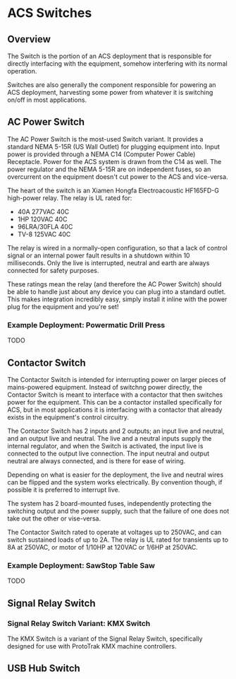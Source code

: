 # ACS Switches

## Overview

The Switch is the portion of an ACS deployment that is responsible for directly interfacing with the equipment, somehow interfering with its normal operation.

Switches are also generally the component responsible for powering an ACS deployment, harvesting some power from whatever it is switching on/off in most applications.

## AC Power Switch

The AC Power Switch is the most-used Switch variant. It provides a standard NEMA 5-15R (US Wall Outlet) for plugging equipment into. Input power is provided through a NEMA C14 (Computer Power Cable) Receptacle. Power for the ACS system is drawn from the C14 as well. The power regulator and the NEMA 5-15R are on independent fuses, so an overcurrent on the equipment doesn't cut power to the ACS and vice-versa. 

The heart of the switch is an Xiamen Hongfa Electroacoustic HF165FD-G high-power relay. The relay is UL rated for:
* 40A 277VAC 40C
* 1HP 120VAC 40C
* 96LRA/30FLA 40C
* TV-8 125VAC 40C

The relay is wired in a normally-open configuration, so that a lack of control signal or an internal power fault results in a shutdown within 10 milliseconds. Only the live is interrupted, neutral and earth are always connected for safety purposes. 

These ratings mean the relay (and therefore the AC Power Switch) should be able to handle just about any device you can plug into a standard outlet. This makes integration incredibly easy, simply install it inline with the power plug for the equipment and you're set!

### Example Deployment: Powermatic Drill Press

TODO

## Contactor Switch

The Contactor Switch is intended for interrupting power on larger pieces of mains-powered equipment. Instead of switchng power directly, the Contactor Switch is meant to interface with a contactor that then switches power for the equipment. This can be a contactor installed specifically for ACS, but in most applications it is interfacing with a contactor that already exists in the equipment's control circuitry.

The Contactor Switch has 2 inputs and 2 outputs; an input live and neutral, and an output live and neutral. The live and a neutral inputs supply the internal regulator, and when the Switch is activated, the input live is connected to the output live connection. The input neutral and output neutral are always connected, and is there for ease of wiring.

Depending on what is easier for the deployment, the live and neutral wires can be flipped and the system works electrically. By convention though, if possible it is preferred to interrupt live. 

The system has 2 board-mounted fuses, independently protecting the switching output and the power supply, such that the failure of one does not take out the other or vise-versa. 

The Contactor Switch rated to operate at voltages up to 250VAC, and can switch sustained loads of up to 2A. The relay is UL rated for transients up to 8A at 250VAC, or motor of 1/10HP at 120VAC or 1/6HP at 250VAC.

### Example Deployment: SawStop Table Saw

TODO

## Signal Relay Switch

### Signal Relay Switch Variant: KMX Switch

The KMX Switch is a variant of the Signal Relay Switch, specifically designed for use with ProtoTrak KMX machine controllers. 

## USB Hub Switch
